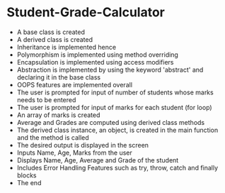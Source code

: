 # Student-Grade-Calculator
- A base class is created
- A derived class is created
- Inheritance is implemented hence
- Polymorphism is implemented using method overriding
- Encapsulation is implemented using access modifiers 
- Abstraction is implemented by using the keyword 'abstract' and declaring it in the base class
- OOPS features are implemented overall
- The user is prompted for input of number of students whose marks needs to be entered
- The user is prompted for input of marks for each student (for loop)
- An array of marks is created
- Average and Grades are computed using derived class methods
- The derived class instance, an object, is created in the main function and the method is called
- The desired output is displayed in the screen
- Inputs Name, Age, Marks from the user 
- Displays Name, Age, Average and Grade of the student
- Includes Error Handling Features such as try, throw, catch and finally blocks
- The end